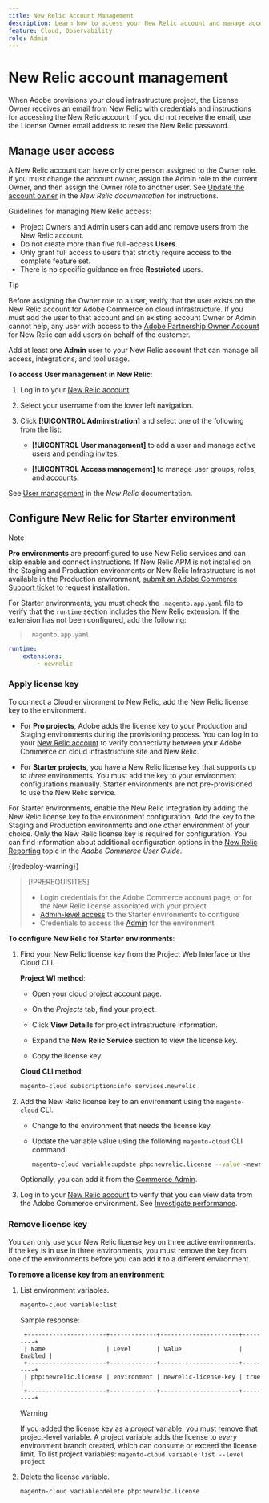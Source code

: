```yaml
---
title: New Relic Account Management
description: Learn how to access your New Relic account and manage access, integrations, and tool usage for your Adobe Commerce on cloud infrastructure project.
feature: Cloud, Observability
role: Admin
---
```


# New Relic account management

When Adobe provisions your cloud infrastructure project, the License Owner receives an email from New Relic with credentials and instructions for accessing the New Relic account. If you did not receive the email, use the License Owner email address to reset the New Relic password.

## Manage user access

A New Relic account can have only one person assigned to the Owner role. If you must change the account owner, assign the Admin role to the current Owner, and then assign the Owner role to another user. See [Update the account owner](https://docs.newrelic.com/docs/accounts/original-accounts-billing/original-users-roles/users-roles-original-user-model/) in the _New Relic documentation_ for instructions.

Guidelines for managing New Relic access:

- Project Owners and Admin users can add and remove users from the New Relic account.
- Do not create more than five full-access **Users**.
- Only grant full access to users that strictly require access to the complete feature set.
- There is no specific guidance on free **Restricted** users.

>[!TIP]
>
>Before assigning the Owner role to a user, verify that the user exists on the New Relic account for Adobe Commerce on cloud infrastructure. If you must add the user to that account and an existing account Owner or Admin cannot help, any user with access to the [Adobe Partnership Owner Account](https://account.newrelic.com/accounts/1311131/users) for New Relic can add users on behalf of the customer.

Add at least one **Admin** user to your New Relic account that can manage all access, integrations, and tool usage.

**To access User management in New Relic**:

1. Log in to your [New Relic account](https://login.newrelic.com/login).

1. Select your username from the lower left navigation.

1. Click **[!UICONTROL Administration]** and select one of the following from the list:

   - **[!UICONTROL User management]** to add a user and manage active users and pending invites.

   - **[!UICONTROL Access management]** to manage user groups, roles, and accounts.

See [User management](https://docs.newrelic.com/docs/accounts/accounts-billing/new-relic-one-user-management/user-management-ui-and-tasks/) in the _New Relic_ documentation.

## Configure New Relic for Starter environment

>[!NOTE]
>
>**Pro environments** are preconfigured to use New Relic services and can skip enable and connect instructions. If New Relic APM is not installed on the Staging and Production environments or New Relic Infrastructure is not available in the Production environment, [submit an Adobe Commerce Support ticket](https://experienceleague.adobe.com/docs/commerce-knowledge-base/kb/help-center-guide/magento-help-center-user-guide.html#submit-ticket) to request installation.

For Starter environments, you must check the `.magento.app.yaml` file to verify that the `runtime` section includes the New Relic extension. If the extension has not been configured, add the following:

> `.magento.app.yaml`

```yaml
runtime:
    extensions:
        - newrelic
```

### Apply license key

To connect a Cloud environment to New Relic, add the New Relic license key to the environment.

- For **Pro projects**, Adobe adds the license key to your Production and Staging environments during the provisioning process. You can log in to your [New Relic account](https://login.newrelic.com/login) to verify connectivity between your Adobe Commerce on cloud infrastructure site and New Relic.

- For **Starter projects**, you have a New Relic license key that supports up to _three_ environments. You must add the key to your environment configurations manually. Starter environments are not pre-provisioned to use the New Relic service.

For Starter environments, enable the New Relic integration by adding the New Relic license key to the environment configuration. Add the key to the Staging and Production environments and one other environment of your choice. Only the New Relic license key is required for configuration. You can find information about additional configuration options in the [New Relic Reporting](https://experienceleague.adobe.com/docs/commerce-admin/config/general/new-relic-reporting.html) topic in the _Adobe Commerce User Guide_.

{{redeploy-warning}}

>[!PREREQUISITES]
>
>- Login credentials for the Adobe Commerce account page, or for the New Relic license associated with your project
>- [Admin-level access](../project/user-access.md) to the Starter environments to configure
>- Credentials to access the [Admin](https://experienceleague.adobe.com/docs/commerce-admin/systems/user-accounts/permissions.html) for the environment

**To configure New Relic for Starter environments**:

1. Find your New Relic license key from the Project Web Interface or the Cloud CLI.

   **Project WI method**:

   - Open your cloud project [account page](https://accounts.magento.cloud/user).

   - On the _Projects_ tab, find your project.

   - Click **View Details** for project infrastructure information.

   - Expand the **New Relic Service** section to view the license key.

   - Copy the license key.

   **Cloud CLI method**:

   ```bash
   magento-cloud subscription:info services.newrelic
   ```

1. Add the New Relic license key to an environment using the `magento-cloud` CLI.

   - Change to the environment that needs the license key.
   - Update the variable value using the following `magento-cloud` CLI command:

      ```bash
      magento-cloud variable:update php:newrelic.license --value <newrelic-license-key>
      ```
    
    Optionally, you can add it from the [Commerce Admin](https://experienceleague.adobe.com/docs/commerce-admin/start/reporting/new-relic-reporting.html#step-3%3A-configure-your-store).

1. Log in to your [New Relic account](https://login.newrelic.com/login) to verify that you can view data from the Adobe Commerce environment. See [Investigate performance](investigate-performance.md).

### Remove license key

You can only use your New Relic license key on three active environments. If the key is in use in three environments, you must remove the key from one of the environments before you can add it to a different environment.

**To remove a license key from an environment**:

1. List environment variables.

   ```bash
   magento-cloud variable:list
   ```

   Sample response:

   ```terminal
    +----------------------+-------------+----------------------+---------+
    | Name                 | Level       | Value                | Enabled |
    +----------------------+-------------+----------------------+---------+
    | php:newrelic.license | environment | newrelic-license-key | true    |
    +----------------------+-------------+----------------------+---------+
   ```

   >[!WARNING]
   >
   >If you added the license key as a _project_ variable, you must remove that project-level variable. A project variable adds the license to _every_ environment branch created, which can consume or exceed the license limit. To list project variables: `magento-cloud variable:list --level project`

1. Delete the license variable.

   ```bash
   magento-cloud variable:delete php:newrelic.license
   ```
